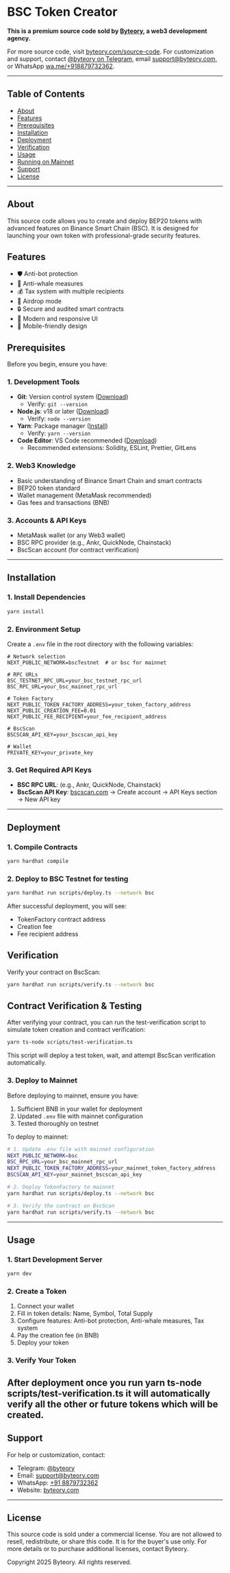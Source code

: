 # BSC Token Creator

**This is a premium source code sold by [Byteory](https://byteory.com), a web3 development agency.**

For more source code, visit [byteory.com/source-code](https://byteory.com/source-code).
For customization and support, contact [@byteory on Telegram](https://t.me/byteory), email [support@byteory.com](mailto:support@byteory.com), or WhatsApp [wa.me/+918879732362](https://wa.me/+918879732362).

---

## Table of Contents
- [About](#about)
- [Features](#features)
- [Prerequisites](#prerequisites)
- [Installation](#installation)
- [Deployment](#deployment)
- [Verification](#verification)
- [Usage](#usage)
- [Running on Mainnet](#running-on-mainnet)
- [Support](#support)
- [License](#license)

---

## About
This source code allows you to create and deploy BEP20 tokens with advanced features on Binance Smart Chain (BSC). It is designed for launching your own token with professional-grade security features.

## Features
- 🛡️ Anti-bot protection
- 🐋 Anti-whale measures
- 💰 Tax system with multiple recipients
- 🎁 Airdrop mode
- 🔒 Secure and audited smart contracts
- 🎨 Modern and responsive UI
- 📱 Mobile-friendly design

## Prerequisites
Before you begin, ensure you have:

### 1. Development Tools
- **Git**: Version control system ([Download](https://git-scm.com/downloads))
  - Verify: `git --version`
- **Node.js**: v18 or later ([Download](https://nodejs.org))
  - Verify: `node --version`
- **Yarn**: Package manager ([Install](https://classic.yarnpkg.com/lang/en/docs/install/))
  - Verify: `yarn --version`
- **Code Editor**: VS Code recommended ([Download](https://code.visualstudio.com))
  - Recommended extensions: Solidity, ESLint, Prettier, GitLens

### 2. Web3 Knowledge
- Basic understanding of Binance Smart Chain and smart contracts
- BEP20 token standard
- Wallet management (MetaMask recommended)
- Gas fees and transactions (BNB)

### 3. Accounts & API Keys
- MetaMask wallet (or any Web3 wallet)
- BSC RPC provider (e.g., Ankr, QuickNode, Chainstack)
- BscScan account (for contract verification)

---

## Installation

### 1. Install Dependencies
```bash
yarn install
```

### 2. Environment Setup
Create a `.env` file in the root directory with the following variables:
```env
# Network selection
NEXT_PUBLIC_NETWORK=bscTestnet  # or bsc for mainnet

# RPC URLs
BSC_TESTNET_RPC_URL=your_bsc_testnet_rpc_url
BSC_RPC_URL=your_bsc_mainnet_rpc_url

# Token Factory
NEXT_PUBLIC_TOKEN_FACTORY_ADDRESS=your_token_factory_address
NEXT_PUBLIC_CREATION_FEE=0.01
NEXT_PUBLIC_FEE_RECIPIENT=your_fee_recipient_address

# BscScan
BSCSCAN_API_KEY=your_bscscan_api_key

# Wallet
PRIVATE_KEY=your_private_key
```

### 3. Get Required API Keys
- **BSC RPC URL**: (e.g., Ankr, QuickNode, Chainstack)
- **BscScan API Key**: [bscscan.com](https://bscscan.com) → Create account → API Keys section → New API key

---

## Deployment

### 1. Compile Contracts
```bash
yarn hardhat compile
```

### 2. Deploy to BSC Testnet for testing
```bash
yarn hardhat run scripts/deploy.ts --network bsc
```
After successful deployment, you will see:
- TokenFactory contract address
- Creation fee
- Fee recipient address

## Verification
Verify your contract on BscScan:
```bash
yarn hardhat run scripts/verify.ts --network bsc
```

## Contract Verification & Testing

After verifying your contract, you can run the test-verification script to simulate token creation and contract verification:

```sh
yarn ts-node scripts/test-verification.ts
```

This script will deploy a test token, wait, and attempt BscScan verification automatically.

### 3. Deploy to Mainnet

Before deploying to mainnet, ensure you have:
1. Sufficient BNB in your wallet for deployment
2. Updated `.env` file with mainnet configuration
3. Tested thoroughly on testnet

To deploy to mainnet:
```bash
# 1. Update .env file with mainnet configuration
NEXT_PUBLIC_NETWORK=bsc
BSC_RPC_URL=your_bsc_mainnet_rpc_url
NEXT_PUBLIC_TOKEN_FACTORY_ADDRESS=your_mainnet_token_factory_address
BSCSCAN_API_KEY=your_mainnet_bscscan_api_key

# 2. Deploy TokenFactory to mainnet
yarn hardhat run scripts/deploy.ts --network bsc

# 3. Verify the contract on BscScan
yarn hardhat run scripts/verify.ts --network bsc
```

---

## Usage

### 1. Start Development Server
```bash
yarn dev
```

### 2. Create a Token
1. Connect your wallet
2. Fill in token details: Name, Symbol, Total Supply
3. Configure features: Anti-bot protection, Anti-whale measures, Tax system
4. Pay the creation fee (in BNB)
5. Deploy your token

### 3. Verify Your Token
After deployment once you run yarn ts-node scripts/test-verification.ts it will automatically verify all the other or future tokens which will be created.
---

## Support
For help or customization, contact:
- Telegram: [@byteory](https://t.me/byteory)
- Email: [support@byteory.com](mailto:support@byteory.com)
- WhatsApp: [+91 8879732362](https://wa.me/+918879732362)
- Website: [byteory.com](https://byteory.com)

---

## License
This source code is sold under a commercial license. You are not allowed to resell, redistribute, or share this code. It is for the buyer's use only. For more details or to purchase additional licenses, contact Byteory.

Copyright 2025 Byteory. All rights reserved.